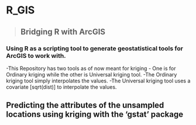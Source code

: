 # R_GIS
> ## Bridging R with ArcGIS

### Using R as a scripting tool to generate geostatistical tools for ArcGIS to work with.

-This Repository has two tools as of now meant for kriging - One is for Ordinary kriging while the other is Universal kriging tool.
-The Ordinary kriging tool simply interpolates the values.
-The Universal kriging tool uses a covariate [sqrt(dist)] to interpolate the values.


## **Predicting the attributes of the unsampled locations using kriging with the ‘gstat’ package**

